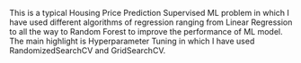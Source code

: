 This is a typical Housing Price Prediction Supervised ML problem in which I have used different algorithms of regression ranging from Linear Regression to all the way to Random Forest to improve the performance of ML model.
The main highlight is Hyperparameter Tuning in which I have used RandomizedSearchCV and GridSearchCV.
